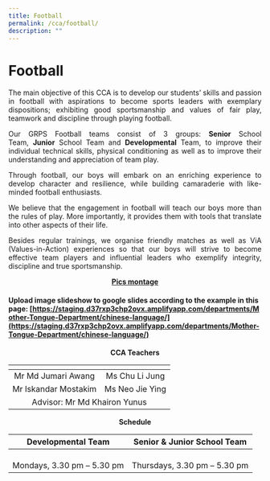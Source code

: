```yaml
---
title: Football
permalink: /cca/football/
description: ""
---
```

# Football
<p style="text-align: justify;">The main objective of this CCA is to develop our students’ skills and passion in football with aspirations to become sports leaders with exemplary dispositions; exhibiting good sportsmanship and values of fair play, teamwork and discipline through playing football.</p>

<p style="text-align: justify;">Our GRPS Football teams consist of 3 groups: <b>Senior</b> School Team, <b>Junior</b> School Team and <b>Developmental</b> Team, to improve their individual technical skills, physical conditioning as well as to improve their understanding and appreciation of team play.</p>

<p style="text-align: justify;">Through football, our boys will embark on an enriching experience to develop character and resilience, while building camaraderie with like-minded football enthusiasts.  </p>

<p style="text-align: justify;">We believe that the engagement in football will teach our boys more than the rules of play. More importantly, it provides them with tools that translate into other aspects of their life.</p>

<p style="text-align: justify;">Besides regular trainings, we organise friendly matches as well as ViA (Values-in-Action) experiences so that our boys will strive to become effective team players and influential leaders who exemplify integrity, discipline and true sportsmanship.</p>

<p style="text-align: center;"><u><b>Pics montage</b></u></p>

#### Upload image slideshow to google slides according to the example in this page: [https://staging.d37rxp3chp2ovx.amplifyapp.com/departments/Mother-Tongue-Department/chinese-language/](https://staging.d37rxp3chp2ovx.amplifyapp.com/departments/Mother-Tongue-Department/chinese-language/)

<p style="text-align: center;"><b>CCA Teachers</b></p>

<table>
<thead>
  <tr>
    <th></th>
    <th></th>
  </tr>
</thead>
<tbody>
  <tr>
    <td style="text-align: center;">Mr Md Jumari Awang</td>
    <td style="text-align: center;">Ms Chu Li Jung</td>
  </tr>
  <tr>
    <td style="text-align: center;">Mr Iskandar Mostakim</td>
    <td style="text-align: center;">Ms Neo Jie Ying</td>
  </tr>
  <tr>
    <td colspan="2" style="text-align: center;">Advisor: Mr Md Khairon Yunus</td>
  </tr>
</tbody>
</table>

<p style="text-align: center;"><b>Schedule</b></p>

| Developmental Team                   | Senior & Junior School Team       |
|:--------------------------------------:|:-----------------------------------:|
|  <br>Mondays, 3.30 pm – 5.30 pm<br>  |  <br>Thursdays, 3.30 pm – 5.30 pm |